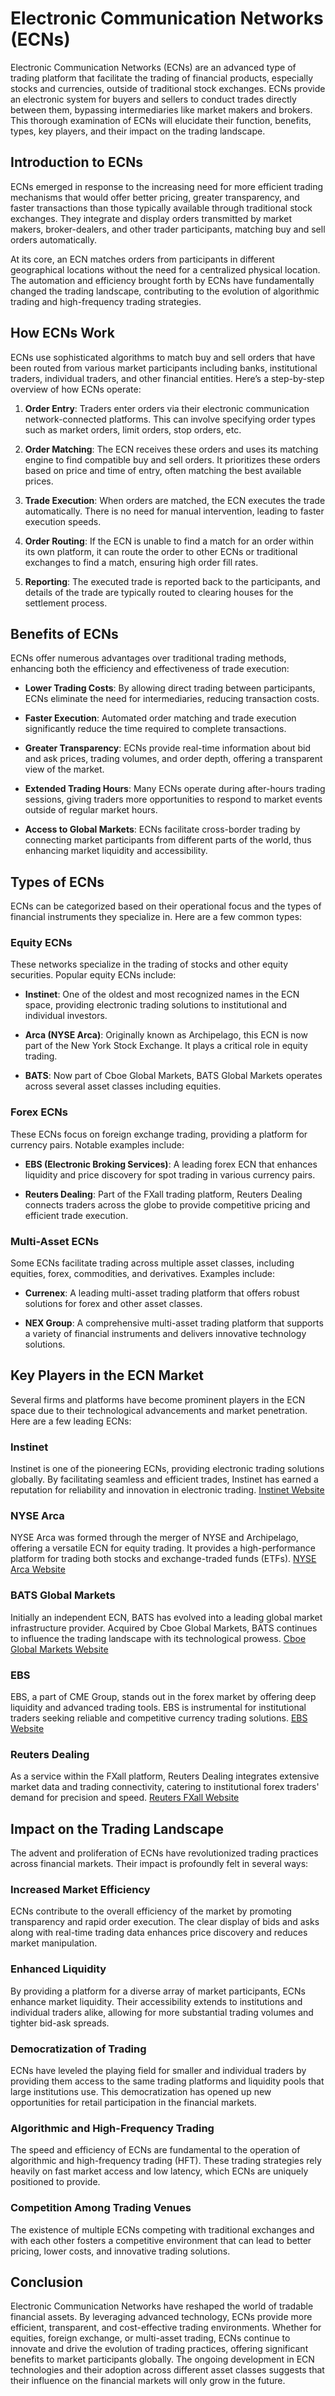 # Electronic Communication Networks (ECNs)

Electronic Communication Networks (ECNs) are an advanced type of trading platform that facilitate the trading of financial products, especially stocks and currencies, outside of traditional stock exchanges. ECNs provide an electronic system for buyers and sellers to conduct trades directly between them, bypassing intermediaries like market makers and brokers. This thorough examination of ECNs will elucidate their function, benefits, types, key players, and their impact on the trading landscape. 

## Introduction to ECNs

ECNs emerged in response to the increasing need for more efficient trading mechanisms that would offer better pricing, greater transparency, and faster transactions than those typically available through traditional stock exchanges. They integrate and display orders transmitted by market makers, broker-dealers, and other trader participants, matching buy and sell orders automatically.

At its core, an ECN matches orders from participants in different geographical locations without the need for a centralized physical location. The automation and efficiency brought forth by ECNs have fundamentally changed the trading landscape, contributing to the evolution of algorithmic trading and high-frequency trading strategies.

## How ECNs Work

ECNs use sophisticated algorithms to match buy and sell orders that have been routed from various market participants including banks, institutional traders, individual traders, and other financial entities. Here’s a step-by-step overview of how ECNs operate:

1. **Order Entry**: Traders enter orders via their electronic communication network-connected platforms. This can involve specifying order types such as market orders, limit orders, stop orders, etc.
   
2. **Order Matching**: The ECN receives these orders and uses its matching engine to find compatible buy and sell orders. It prioritizes these orders based on price and time of entry, often matching the best available prices.
   
3. **Trade Execution**: When orders are matched, the ECN executes the trade automatically. There is no need for manual intervention, leading to faster execution speeds.

4. **Order Routing**: If the ECN is unable to find a match for an order within its own platform, it can route the order to other ECNs or traditional exchanges to find a match, ensuring high order fill rates.

5. **Reporting**: The executed trade is reported back to the participants, and details of the trade are typically routed to clearing houses for the settlement process.

## Benefits of ECNs

ECNs offer numerous advantages over traditional trading methods, enhancing both the efficiency and effectiveness of trade execution:

- **Lower Trading Costs**: By allowing direct trading between participants, ECNs eliminate the need for intermediaries, reducing transaction costs.

- **Faster Execution**: Automated order matching and trade execution significantly reduce the time required to complete transactions.

- **Greater Transparency**: ECNs provide real-time information about bid and ask prices, trading volumes, and order depth, offering a transparent view of the market.

- **Extended Trading Hours**: Many ECNs operate during after-hours trading sessions, giving traders more opportunities to respond to market events outside of regular market hours.

- **Access to Global Markets**: ECNs facilitate cross-border trading by connecting market participants from different parts of the world, thus enhancing market liquidity and accessibility.

## Types of ECNs

ECNs can be categorized based on their operational focus and the types of financial instruments they specialize in. Here are a few common types:

### Equity ECNs

These networks specialize in the trading of stocks and other equity securities. Popular equity ECNs include:

- **Instinet**: One of the oldest and most recognized names in the ECN space, providing electronic trading solutions to institutional and individual investors.
  
- **Arca (NYSE Arca)**: Originally known as Archipelago, this ECN is now part of the New York Stock Exchange. It plays a critical role in equity trading.

- **BATS**: Now part of Cboe Global Markets, BATS Global Markets operates across several asset classes including equities.

### Forex ECNs

These ECNs focus on foreign exchange trading, providing a platform for currency pairs. Notable examples include:

- **EBS (Electronic Broking Services)**: A leading forex ECN that enhances liquidity and price discovery for spot trading in various currency pairs.
  
- **Reuters Dealing**: Part of the FXall trading platform, Reuters Dealing connects traders across the globe to provide competitive pricing and efficient trade execution.

### Multi-Asset ECNs

Some ECNs facilitate trading across multiple asset classes, including equities, forex, commodities, and derivatives. Examples include:

- **Currenex**: A leading multi-asset trading platform that offers robust solutions for forex and other asset classes.
  
- **NEX Group**: A comprehensive multi-asset trading platform that supports a variety of financial instruments and delivers innovative technology solutions.

## Key Players in the ECN Market

Several firms and platforms have become prominent players in the ECN space due to their technological advancements and market penetration. Here are a few leading ECNs:

### Instinet

Instinet is one of the pioneering ECNs, providing electronic trading solutions globally. By facilitating seamless and efficient trades, Instinet has earned a reputation for reliability and innovation in electronic trading. [Instinet Website](https://www.instinet.com/)

### NYSE Arca

NYSE Arca was formed through the merger of NYSE and Archipelago, offering a versatile ECN for equity trading. It provides a high-performance platform for trading both stocks and exchange-traded funds (ETFs). [NYSE Arca Website](https://www.nyse.com/markets/nyse-arca)

### BATS Global Markets

Initially an independent ECN, BATS has evolved into a leading global market infrastructure provider. Acquired by Cboe Global Markets, BATS continues to influence the trading landscape with its technological prowess. [Cboe Global Markets Website](https://markets.cboe.com/)

### EBS

EBS, a part of CME Group, stands out in the forex market by offering deep liquidity and advanced trading tools. EBS is instrumental for institutional traders seeking reliable and competitive currency trading solutions. [EBS Website](https://www.cmegroup.com/trading/market-tech-and-data-services/ebs.html)

### Reuters Dealing

As a service within the FXall platform, Reuters Dealing integrates extensive market data and trading connectivity, catering to institutional forex traders' demand for precision and speed. [Reuters FXall Website](https://www.refinitiv.com/en/products/fxall-forex-trading)

## Impact on the Trading Landscape

The advent and proliferation of ECNs have revolutionized trading practices across financial markets. Their impact is profoundly felt in several ways:

### Increased Market Efficiency

ECNs contribute to the overall efficiency of the market by promoting transparency and rapid order execution. The clear display of bids and asks along with real-time trading data enhances price discovery and reduces market manipulation.

### Enhanced Liquidity

By providing a platform for a diverse array of market participants, ECNs enhance market liquidity. Their accessibility extends to institutions and individual traders alike, allowing for more substantial trading volumes and tighter bid-ask spreads.

### Democratization of Trading

ECNs have leveled the playing field for smaller and individual traders by providing them access to the same trading platforms and liquidity pools that large institutions use. This democratization has opened up new opportunities for retail participation in the financial markets.

### Algorithmic and High-Frequency Trading

The speed and efficiency of ECNs are fundamental to the operation of algorithmic and high-frequency trading (HFT). These trading strategies rely heavily on fast market access and low latency, which ECNs are uniquely positioned to provide.

### Competition Among Trading Venues

The existence of multiple ECNs competing with traditional exchanges and with each other fosters a competitive environment that can lead to better pricing, lower costs, and innovative trading solutions.

## Conclusion

Electronic Communication Networks have reshaped the world of tradable financial assets. By leveraging advanced technology, ECNs provide more efficient, transparent, and cost-effective trading environments. Whether for equities, foreign exchange, or multi-asset trading, ECNs continue to innovate and drive the evolution of trading practices, offering significant benefits to market participants globally. The ongoing development in ECN technologies and their adoption across different asset classes suggests that their influence on the financial markets will only grow in the future.
